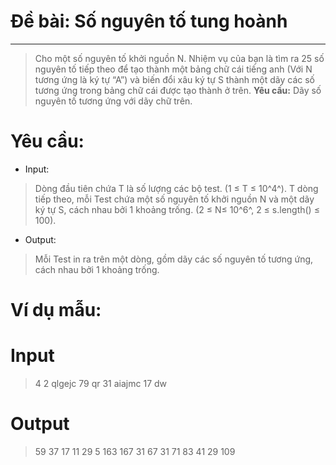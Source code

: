 # Đề bài: Số nguyên tố tung hoành
---
> Cho một số nguyên tố khởi nguồn N. Nhiệm vụ của bạn là tìm ra 25 số nguyên tố tiếp theo để tạo thành một bảng chữ cái tiếng anh (Với N tương ứng là ký tự “A”) và biến đổi xâu ký tự S thành một dãy các số tương ứng trong bảng chữ cái được tạo thành ở trên.
**Yêu cầu:** Dãy số nguyên tố tương ứng với dãy chữ trên.

# Yêu cầu:
* Input:
>  Dòng đầu tiên chứa T là số lượng các bộ test. (1 ≤ T ≤ 10^4^).
T dòng tiếp theo, mỗi Test chứa một số nguyên tố khởi nguồn N và một dãy ký tự S, cách nhau bởi 1 khoảng trống. (2 ≤ N≤ 10^6^, 2 ≤ s.length() ≤ 100).
* Output:
> Mỗi Test in ra trên một dòng, gồm dãy các số nguyên tố tương ứng, cách nhau bởi 1 khoảng trống.
# Ví dụ mẫu:
# **Input**
> 4
2 qlgejc
79 qr
31 aiajmc
17 dw
# **Output**
> 59 37 17 11 29 5 
163 167 
31 67 31 71 83 41 
29 109 
